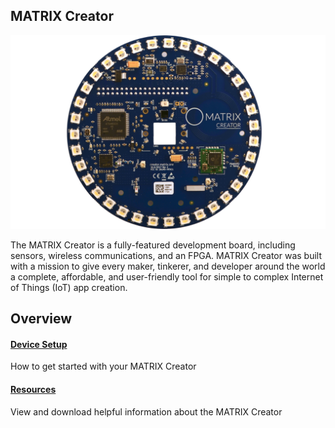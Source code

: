 ## MATRIX Creator

![](img/m-2.png)

The MATRIX Creator is a fully-featured development board, including sensors, wireless communications, and an FPGA. MATRIX Creator was built with a mission to give every maker, tinkerer, and developer around the world a complete, affordable, and user-friendly tool for simple to complex Internet of Things (IoT) app creation.

## Overview
<h4 style="padding-top:0"><a href="../device-setup">Device Setup</a></h4>
How to get started with your MATRIX Creator

<h4 style="padding-top:0"><a href="../resources/overview">Resources</a></h4>
View and download helpful information about the MATRIX Creator